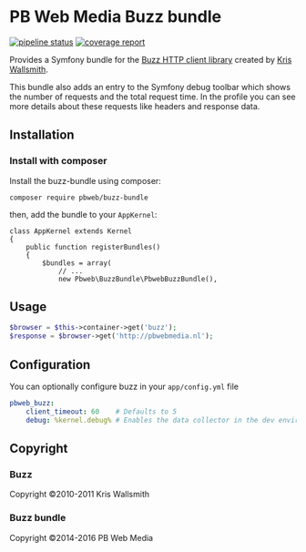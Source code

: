 # PB Web Media Buzz bundle

[![pipeline status](https://gitlab.pbwdev.com/symfony-bundles/buzz-bundle/badges/master/pipeline.svg)](https://gitlab.pbwdev.com/symfony-bundles/buzz-bundle/commits/master)
[![coverage report](https://gitlab.pbwdev.com/symfony-bundles/buzz-bundle/badges/master/coverage.svg)](https://pages.pbwdev.com/symfony-bundles/buzz-bundle/)

Provides a Symfony bundle for the [Buzz HTTP client library](https://github.com/kriswallsmith/Buzz) created by [Kris Wallsmith](http://kriswallsmith.net/).

This bundle also adds an entry to the Symfony debug toolbar which shows the number of requests and the total request time. In the profile you can see more details about these requests like headers and response data. 

## Installation

### Install with composer

Install the buzz-bundle using composer:

```
composer require pbweb/buzz-bundle
```

then, add the bundle to your `AppKernel`:

    class AppKernel extends Kernel
    {
        public function registerBundles()
        {
            $bundles = array(
                // ...
                new Pbweb\BuzzBundle\PbwebBuzzBundle(),

## Usage

```php
$browser = $this->container->get('buzz');
$response = $browser->get('http://pbwebmedia.nl');
```
           
## Configuration

You can optionally configure buzz in your `app/config.yml` file

```yaml
pbweb_buzz:
    client_timeout: 60    # Defaults to 5
    debug: %kernel.debug% # Enables the data collector in the dev environment
```


## Copyright

### Buzz

Copyright ©2010-2011 Kris Wallsmith

### Buzz bundle
Copyright ©2014-2016 PB Web Media

